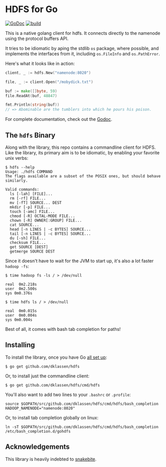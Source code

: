 HDFS for Go
===========

[![GoDoc](https://godoc.org/github.com/dklassen/hdfs/web?status.svg)](https://godoc.org/github.com/dklassen/hdfs/web) [![build](https://travis-ci.org/dklassen/hdfs.svg?branch=master)](https://travis-ci.org/dklassen/hdfs)

This is a native golang client for hdfs. It connects directly to the namenode using
the protocol buffers API.

It tries to be idiomatic by aping the stdlib `os` package, where possible, and
implements the interfaces from it, including `os.FileInfo` and `os.PathError`.

Here's what it looks like in action:

```go
client, _ := hdfs.New("namenode:8020")

file, _ := client.Open("/mobydick.txt")

buf := make([]byte, 59)
file.ReadAt(buf, 48847)

fmt.Println(string(buf))
// => Abominable are the tumblers into which he pours his poison.
```

For complete documentation, check out the [Godoc][1].

The `hdfs` Binary
-----------------

Along with the library, this repo contains a commandline client for HDFS. Like
the library, its primary aim is to be idiomatic, by enabling your favorite unix
verbs:


    $ hdfs --help
    Usage: ./hdfs COMMAND
    The flags available are a subset of the POSIX ones, but should behave similarly.

    Valid commands:
      ls [-lah] [FILE]...
      rm [-rf] FILE...
      mv [-fT] SOURCE... DEST
      mkdir [-p] FILE...
      touch [-amc] FILE...
      chmod [-R] OCTAL-MODE FILE...
      chown [-R] OWNER[:GROUP] FILE...
      cat SOURCE...
      head [-n LINES | -c BYTES] SOURCE...
      tail [-n LINES | -c BYTES] SOURCE...
      du [-sh] FILE...
      checksum FILE...
      get SOURCE [DEST]
      getmerge SOURCE DEST

Since it doesn't have to wait for the JVM to start up, it's also a lot faster
`hadoop -fs`:

    $ time hadoop fs -ls / > /dev/null

    real  0m2.218s
    user  0m2.500s
    sys 0m0.376s

    $ time hdfs ls / > /dev/null

    real  0m0.015s
    user  0m0.004s
    sys 0m0.004s

Best of all, it comes with bash tab completion for paths!

Installing
----------

To install the library, once you have Go [all set up][2]:

    $ go get github.com/dklassen/hdfs

Or, to install just the commandline client:

    $ go get github.com/dklassen/hdfs/cmd/hdfs


You'll also want to add two lines to your `.bashrc` or `.profile`:

    source $GOPATH/src/github.com/dklassen/hdfs/cmd/hdfs/bash_completion
    HADOOP_NAMENODE="namenode:8020"

Or, to install tab completion globally on linux:

    ln -sT $GOPATH/src/github.com/dklassen/hdfs/cmd/hdfs/bash_completion /etc/bash_completion.d/gohdfs

Acknowledgements
----------------

This library is heavily indebted to [snakebite][3].

[1]: https://godoc.org/github.com/dklassen/hdfs
[2]: https://golang.org/doc/install
[3]: https://github.com/spotify/snakebite
